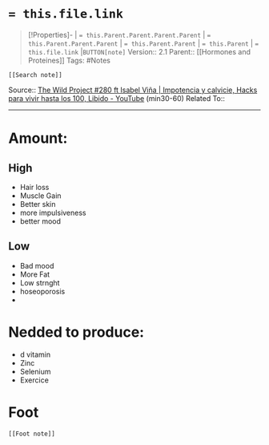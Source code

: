 # `= this.file.link`
>[!Properties]- | `= this.Parent.Parent.Parent.Parent` |  `= this.Parent.Parent.Parent` | `= this.Parent.Parent` | `= this.Parent` | `= this.file.link` |`BUTTON[note]` 
>Version:: 2.1
>Parent:: [[Hormones and Proteines]]
>Tags: #Notes
```meta-bind-embed
[[Search note]]
```
Source:: [The Wild Project #280 ft Isabel Viña \| Impotencia y calvicie, Hacks para vivir hasta los 100, Libido - YouTube](https://www.youtube.com/watch?v=PpYX4AZVAWw&ab_channel=TheWildProject) (min30-60)
Related To::
***
# Amount:
## High
- Hair loss
- Muscle Gain
- Better skin
- more impulsiveness
- better mood
## Low
- Bad mood 
- More Fat
- Low strnght
- hoseoporosis
- 

# Nedded to produce:
- d vitamin
- Zinc
- Selenium
- Exercice






# Foot
```meta-bind-embed
[[Foot note]]
``` 